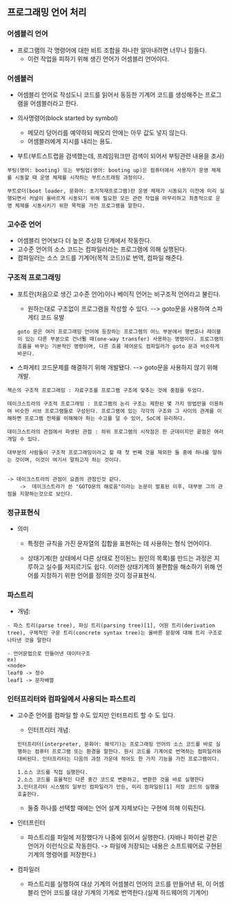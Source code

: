 ## 프로그래밍 언어 처리

### 어셈블리 언어
- 프로그램의 각 명령어에 대한 비트 조합을 하나한 알아내려면 너무나 힘들다.
    - 이런 작업을 피하기 위해 생긴 언어가 어셈블리 언어이다.


### 어셈블러

- 어셈블리 언어로 작성도니 코드를 읽어서 동등한 기계어 코드를 생성해주는 프로그램을 어셈블러라고 한다.

- 의사명령어(block started by symbol)
    - 메모리 덩어리를 예약하되 메모리 안에는 아무 값도 넣지 않는다.
    - 어셈블러에게 지시를 내리는 용도.


- 부트(부트스트랩을 검색했는데, 프레임워크만 검색이 되어서 부팅관련 내용을 조사)
```
부팅(영어: booting) 또는 부팅업(영어: booting up)은 컴퓨터에서 사용자가 운영 체제를 시동할 때 운영 체제를 시작하는 부트스트래핑 과정이다.

부트로더(boot loader, 문화어: 초기적재프로그램)란 운영 체제가 시동되기 이전에 미리 실행되면서 커널이 올바르게 시동되기 위해 필요한 모든 관련 작업을 마무리하고 최종적으로 운영 체제를 시동시키기 위한 목적을 가진 프로그램을 말한다.
```

### 고수준 언어

- 어셈블리 언어보다 더 높은 추상화 단계에서 작동한다. 
- 고수준 언어의 소스 코드는 컴파일러라는 프로그램에 의해 실행된다.
- 컴파일러는 소스 코드를 기계어(목적 코드))로 번역,  컴파일 해준다.


### 구조적 프로그래밍
- 포트란(처음으로 생긴 고수준 언어)이나 베이직 언어는 비구조적 언어라고 불린다.
    - 원하는대로 구조없이 프로그램을 작성할 수 있다. --> goto문을 사용하여 스파게티 코드 유발

    ```
    goto 문은 여러 프로그래밍 언어에 등장하는 프로그램의 어느 부분에서 행번호나 레이블이 있는 다른 부분으로 건너뛸 때(one-way transfer) 사용하는 명령이다. 프로그램의 흐름을 바꾸는 기본적인 명령이며, 다른 흐름 제어문도 컴파일러가 goto 문과 비슷하게 바꾼다.
    ```

- 스파게티 코드문제를 해결하기 위해 개발됐다. --> goto문을 사용하지 않기 위해 개발.


```
잭슨의 구조적 프로그래밍 : 자료구조를 프로그램 구조에 맞추는 것에 중점을 두었다.

데이크스트라의 구조적 프로그래밍 : 프로그램의 논리 구조는 제한된 몇 가지 방법만을 이용하여 비슷한 서브 프로그램들로 구성된다. 프로그램에 있는 각각의 구조와 그 사이의 관계를 이해하면 프로그램 전체를 이해해야 하는 수고를 덜 수 있어, SoC에 유리하다.

데이크스트라의 관점에서 파생된 관점 : 하위 프로그램의 시작점은 한 군데이지만 끝점은 여러 개일 수 있다.

대부분의 사람들이 구조적 프로그래밍이라고 할 때 첫 번째 것을 제외한 둘 중에 하나를 말하는 것이며, 이것이 여기서 말하고자 하는 것이다.


-> 데이크스트라의 관점이 요즘의 관점인것 같다.
    ->  데이크스트라가 쓴 "GOTO문의 해로움"이라는 논문이 발표된 이후, 대부분 그의 관점을 지향하는것으로 보인다. 
```

### 정규표현식

- 의미
    - 특정한 규칙을 가진 문자열의 집합을 표현하는 데 사용하는 형식 언어이다. 

    - 상태기계(한 상태에서 다른 상태로 전이된느 원인의 목록)를 만드는 과정은 지루하고 실수를 저지르기도 쉽다. 이러한  상태기계의 불편함을 해소하기 위해 언어를 지정하기 위한 언어를 정의한 것이 정규표현식.


### 파스트리

- 개념: 
```
- 파스 트리(parse tree), 파싱 트리(parsing tree)[1], 어원 트리(derivation tree), 구체적인 구문 트리(concrete syntax tree)는 올바른 문장에 대해 트리 구조로 나타낸 것을 말한다

- 언어문법으로 만들어낸 데이터구조
ex)
<node>
leaf0 -> 정수
leaf1 -> 문자배열
```


### 인터프리터와 컴파일에서 사용되는 파스트리

- 고수준 언어를 컴파일 할 수도 있지만 인터프리트 할 수 도 있다.
    - 인터프리터 개념:
    ```
    인터프리터(interpreter, 문화어: 해석기)는 프로그래밍 언어의 소스 코드를 바로 실행하는 컴퓨터 프로그램 또는 환경을 말한다. 원시 코드를 기계어로 번역하는 컴파일러와 대비된다. 인터프리터는 다음의 과정 가운데 적어도 한 가지 기능을 가진 프로그램이다.

    1.소스 코드를 직접 실행한다.
    2.소스 코드를 효율적인 다른 중간 코드로 변환하고, 변환한 것을 바로 실행한다
    3.인터프리터 시스템의 일부인 컴파일러가 만든, 미리 컴파일된[1] 저장 코드의 실행을 호출한다.
    ```
    - 둘중 하나를 선택할 때에는 언어 설계 자체보다는 구현에 의해 이뤄진다.

- 인터프린터
    - 파스트리를 파일에 저장했다가 나중에 읽어서 실행한다. (자바나 파이썬 같은 언어가 이런식으로 작동한다. -> 파일에 저장되는 내용은 소프트웨어로 구현된 기계의 명령어를 저장한다.)


- 컴파일러
    - 파스트리를 실행하여 대상 기계의 어셈블리 언어의 코드를 만들어낸 뒤, 이 어셈블리 언어 코드를 대상 기계의 기계로 번역한다.(실제 하드웨어의 기계어)